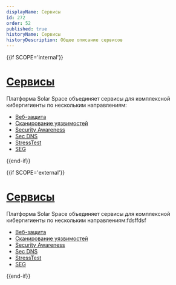 ```yaml
---
displayName: Сервисы
id: 272
order: 52
published: true
historyName: Сервисы
historyDescription: Общее описание сервисов
---
```


{{if SCOPE='internal'}}

  # [Сервисы](services) 

  Платформа Solar Space объединяет сервисы для комплексной кибергигиенты по нескольким направлениям:

- [Веб-защита]([240])
- [Сканирование уязвимостей]([273])
- [Security Awareness]([221])
- [Sec DNS]([220])
- [StressTest]([223])
- [SEG]([222])

{{end-if}}

{{if SCOPE='external'}}

# [Сервисы](services) 

Платформа Solar Space объединяет сервисы для комплексной кибергигиенты по нескольким направлениям:fdsffdsf

- [Веб-защита]([240])
- [Сканирование уязвимостей]([273])
- [Security Awareness]([221])
- [Sec DNS]([220])
- [StressTest]([223])
- [SEG]([222])

{{end-if}}
